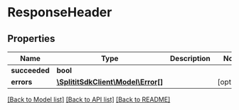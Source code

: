 # ResponseHeader

## Properties
Name | Type | Description | Notes
------------ | ------------- | ------------- | -------------
**succeeded** | **bool** |  | 
**errors** | [**\SplititSdkClient\Model\Error[]**](Error.md) |  | [optional] 

[[Back to Model list]](../README.md#documentation-for-models) [[Back to API list]](../README.md#documentation-for-api-endpoints) [[Back to README]](../README.md)


